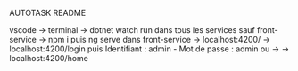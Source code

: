 AUTOTASK README

vscode 
-> terminal
 -> dotnet watch run dans tous les services sauf front-service
  -> npm i puis ng serve dans front-service
   -> localhost:4200/ -> localhost:4200/login puis Identifiant : admin - Mot de passe : admin ou ->
   -> localhost:4200/home
